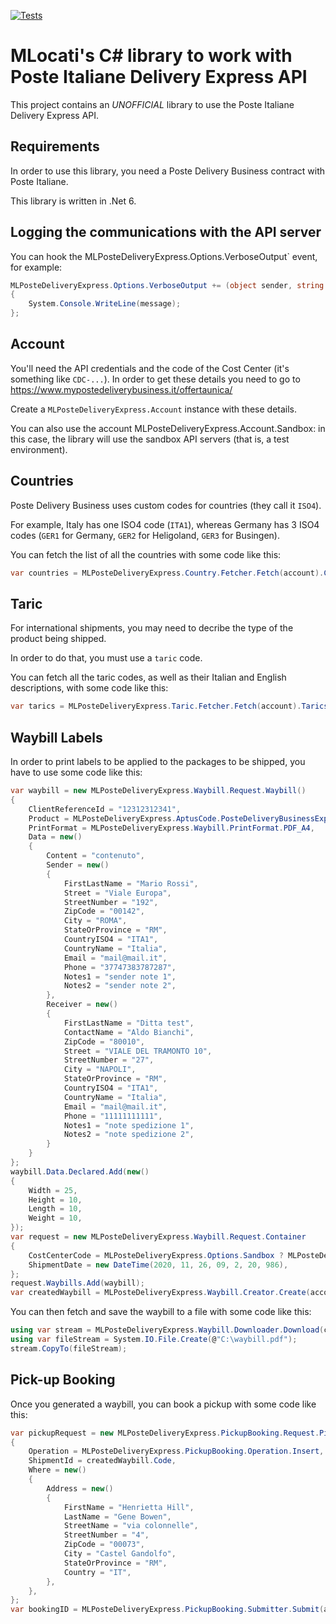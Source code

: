 [![Tests](https://github.com/mlocati/MLPosteDeliveryExpress/actions/workflows/test.yml/badge.svg)](https://github.com/mlocati/MLPosteDeliveryExpress/actions/workflows/test.yml)

# MLocati's C# library to work with Poste Italiane Delivery Express API

This project contains an *UNOFFICIAL* library to use the Poste Italiane Delivery Express API.

## Requirements

In order to use this library, you need a Poste Delivery Business contract with Poste Italiane.

This library is written in .Net 6.

## Logging the communications with the API server

You can hook the MLPosteDeliveryExpress.Options.VerboseOutput` event, for example:

```c#
MLPosteDeliveryExpress.Options.VerboseOutput += (object sender, string message) =>
{
    System.Console.WriteLine(message);
};

```

## Account

You'll need the API credentials and the code of the Cost Center (it's something like `CDC-...`).
In order to get these details you need to go to https://www.mypostedeliverybusiness.it/offertaunica/

Create a `MLPosteDeliveryExpress.Account` instance with these details.

You can also use the account MLPosteDeliveryExpress.Account.Sandbox: in this case, the library will use the sandbox API servers (that is, a test environment).


## Countries

Poste Delivery Business uses custom codes for countries (they call it `ISO4`).

For example, Italy has one ISO4 code (`ITA1`), whereas Germany has 3 ISO4 codes (`GER1` for Germany, `GER2` for Heligoland, `GER3` for Busingen).

You can fetch the list of all the countries with some code like this:

```c#
var countries = MLPosteDeliveryExpress.Country.Fetcher.Fetch(account).Countries;
```

## Taric

For international shipments, you may need to decribe the type of the product being shipped.

In order to do that, you must use a `taric` code.

You can fetch all the taric codes, as well as their Italian and English descriptions, with some code like this:

```c#
var tarics = MLPosteDeliveryExpress.Taric.Fetcher.Fetch(account).Tarics;
```

## Waybill Labels

In order to print labels to be applied to the packages to be shipped, you have to use some code like this:

```c#
var waybill = new MLPosteDeliveryExpress.Waybill.Request.Waybill()
{
    ClientReferenceId = "12312312341",
    Product = MLPosteDeliveryExpress.AptusCode.PosteDeliveryBusinessExpress,
    PrintFormat = MLPosteDeliveryExpress.Waybill.PrintFormat.PDF_A4,
    Data = new()
    {
        Content = "contenuto",
        Sender = new()
        {
            FirstLastName = "Mario Rossi",
            Street = "Viale Europa",
            StreetNumber = "192",
            ZipCode = "00142",
            City = "ROMA",
            StateOrProvince = "RM",
            CountryISO4 = "ITA1",
            CountryName = "Italia",
            Email = "mail@mail.it",
            Phone = "37747383787287",
            Notes1 = "sender note 1",
            Notes2 = "sender note 2",
        },
        Receiver = new()
        {
            FirstLastName = "Ditta test",
            ContactName = "Aldo Bianchi",
            ZipCode = "80010",
            Street = "VIALE DEL TRAMONTO 10",
            StreetNumber = "27",
            City = "NAPOLI",
            StateOrProvince = "RM",
            CountryISO4 = "ITA1",
            CountryName = "Italia",
            Email = "mail@mail.it",
            Phone = "11111111111",
            Notes1 = "note spedizione 1",
            Notes2 = "note spedizione 2",
        }
    }
};
waybill.Data.Declared.Add(new()
{
    Width = 25,
    Height = 10,
    Length = 10,
    Weight = 10,
});
var request = new MLPosteDeliveryExpress.Waybill.Request.Container
{
    CostCenterCode = MLPosteDeliveryExpress.Options.Sandbox ? MLPosteDeliveryExpress.Account.SANDBOX_COST_CENTER_CODE : account.CostCenterCode,
    ShipmentDate = new DateTime(2020, 11, 26, 09, 2, 20, 986),
};
request.Waybills.Add(waybill);
var createdWaybill = MLPosteDeliveryExpress.Waybill.Creator.Create(account, request).Waybills[0];
```

You can then fetch and save the waybill to a file with some code like this:

```c#
using var stream = MLPosteDeliveryExpress.Waybill.Downloader.Download(createdWaybill);
using var fileStream = System.IO.File.Create(@"C:\waybill.pdf");
stream.CopyTo(fileStream);
```

## Pick-up Booking

Once you generated a waybill, you can book a pickup with some code like this:

```c#
var pickupRequest = new MLPosteDeliveryExpress.PickupBooking.Request.Pickup()
{
    Operation = MLPosteDeliveryExpress.PickupBooking.Operation.Insert,
    ShipmentId = createdWaybill.Code,
    Where = new()
    {
        Address = new()
        {
            FirstName = "Henrietta Hill",
            LastName = "Gene Bowen",
            StreetName = "via colonnelle",
            StreetNumber = "4",
            ZipCode = "00073",
            City = "Castel Gandolfo",
            StateOrProvince = "RM",
            Country = "IT",
        },
    },
};
var bookingID = MLPosteDeliveryExpress.PickupBooking.Submitter.Submit(account, pickupRequest);
```
